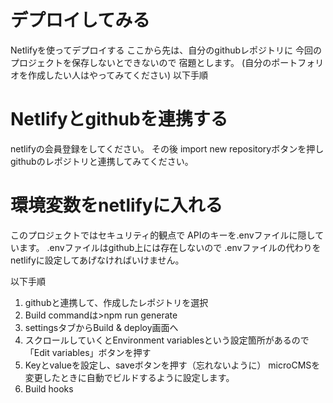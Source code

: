 # デプロイしてみる
Netlifyを使ってデプロイする
ここから先は、自分のgithubレポジトリに
今回のプロジェクトを保存しないとできないので
宿題とします。
(自分のポートフォリオを作成したい人はやってみてください)
以下手順


# Netlifyとgithubを連携する
netlifyの会員登録をしてください。
その後
import new repositoryボタンを押し
githubのレポジトリと連携してみてください。

# 環境変数をnetlifyに入れる
このプロジェクトではセキュリティ的観点で
APIのキーを.envファイルに隠しています。
.envファイルはgithub上には存在しないので
.envファイルの代わりをnetlifyに設定してあげなければいけません。

以下手順
1. githubと連携して、作成したレポジトリを選択
2. Build commandは>npm run generate
3. settingsタブからBuild & deploy画面へ
4. スクロールしていくとEnvironment variablesという設定箇所があるので「Edit variables」ボタンを押す
5. Keyとvalueを設定し、saveボタンを押す（忘れないように）
microCMSを変更したときに自動でビルドするように設定します。
6. Build hooks
